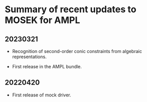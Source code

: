 Summary of recent updates to MOSEK for AMPL
===========================================


## 20230321
- Recognition of second-order conic constraints
  from algebraic representations.

- First release in the AMPL bundle.


## 20220420
- First release of mock driver.
